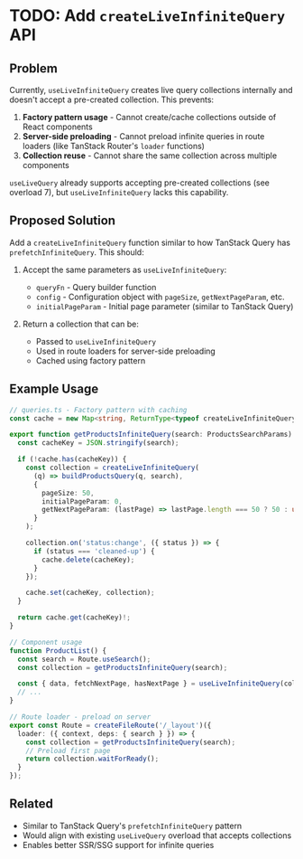 # TODO: Add `createLiveInfiniteQuery` API

## Problem

Currently, `useLiveInfiniteQuery` creates live query collections internally and doesn't accept a pre-created collection. This prevents:

1. **Factory pattern usage** - Cannot create/cache collections outside of React components
2. **Server-side preloading** - Cannot preload infinite queries in route loaders (like TanStack Router's `loader` functions)
3. **Collection reuse** - Cannot share the same collection across multiple components

`useLiveQuery` already supports accepting pre-created collections (see overload 7), but `useLiveInfiniteQuery` lacks this capability.

## Proposed Solution

Add a `createLiveInfiniteQuery` function similar to how TanStack Query has `prefetchInfiniteQuery`. This should:

1. Accept the same parameters as `useLiveInfiniteQuery`:
   - `queryFn` - Query builder function
   - `config` - Configuration object with `pageSize`, `getNextPageParam`, etc.
   - `initialPageParam` - Initial page parameter (similar to TanStack Query)

2. Return a collection that can be:
   - Passed to `useLiveInfiniteQuery`
   - Used in route loaders for server-side preloading
   - Cached using factory pattern

## Example Usage

```ts
// queries.ts - Factory pattern with caching
const cache = new Map<string, ReturnType<typeof createLiveInfiniteQuery>>();

export function getProductsInfiniteQuery(search: ProductsSearchParams) {
  const cacheKey = JSON.stringify(search);

  if (!cache.has(cacheKey)) {
    const collection = createLiveInfiniteQuery(
      (q) => buildProductsQuery(q, search),
      {
        pageSize: 50,
        initialPageParam: 0,
        getNextPageParam: (lastPage) => lastPage.length === 50 ? 50 : undefined
      }
    );

    collection.on('status:change', ({ status }) => {
      if (status === 'cleaned-up') {
        cache.delete(cacheKey);
      }
    });

    cache.set(cacheKey, collection);
  }

  return cache.get(cacheKey)!;
}

// Component usage
function ProductList() {
  const search = Route.useSearch();
  const collection = getProductsInfiniteQuery(search);

  const { data, fetchNextPage, hasNextPage } = useLiveInfiniteQuery(collection);
  // ...
}

// Route loader - preload on server
export const Route = createFileRoute('/_layout')({
  loader: ({ context, deps: { search } }) => {
    const collection = getProductsInfiniteQuery(search);
    // Preload first page
    return collection.waitForReady();
  }
});
```

## Related

- Similar to TanStack Query's `prefetchInfiniteQuery` pattern
- Would align with existing `useLiveQuery` overload that accepts collections
- Enables better SSR/SSG support for infinite queries
